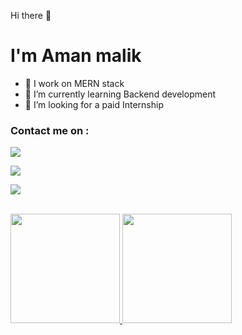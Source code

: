 Hi there 👋

 <h1> I'm Aman malik </h1>

- 🔭 I work on MERN stack
- 🌱 I’m currently learning Backend development
- 👯 I’m looking for a paid Internship


<h3>Contact me on : </h3> 
<p>
<a href="https://twitter.com/Amanmalik77"> <img src="https://camo.githubusercontent.com/e1c2fd3bcd4ed13889ed78d1e814261a7cfbc79ae826198b7813850b15a8d956/68747470733a2f2f696d672e736869656c64732e696f2f62616467652f747769747465722d2532333144413146322e7376673f267374796c653d666f722d7468652d6261646765266c6f676f3d74776974746572266c6f676f436f6c6f723d7768697465"> </a>

<a href="https://www.linkedin.com/in/amanmalik444/"> <img src="https://camo.githubusercontent.com/a493f6833f99fb3c85788d6d9305e6b7a42b838e5ee5d138fd9a8214a7e77472/68747470733a2f2f696d672e736869656c64732e696f2f62616467652f6c696e6b6564696e2d2532333030373742352e7376673f267374796c653d666f722d7468652d6261646765266c6f676f3d6c696e6b6564696e266c6f676f436f6c6f723d7768697465"> </a>

<a href="https://www.instagram.com/amanmalik77_/"> <img 
src="https://camo.githubusercontent.com/5c3f3164b340475c38f1ec3d8c6d0c6e8656fbccac25d06cfb86477079b88638/68747470733a2f2f696d672e736869656c64732e696f2f62616467652f696e7374616772616d2d2532334534343035462e7376673f267374796c653d666f722d7468652d6261646765266c6f676f3d696e7374616772616d266c6f676f436f6c6f723d7768697465"> </a>
</p> <br>


<a href="https://github.com/Amanmalik444/">
<img height="175" src="https://github-readme-stats.vercel.app/api?username=Amanmalik444&count_private=true">

<img height="175" src="https://github-readme-stats.vercel.app/api/top-langs/?username=Amanmalik444&layout=compact">
</a>
